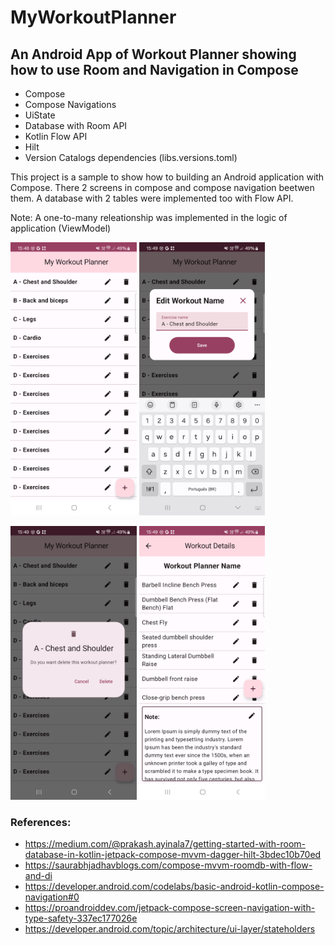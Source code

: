 # MyWorkoutPlanner
## An Android App of Workout Planner showing how to use Room and Navigation in Compose

* Compose
* Compose Navigations
* UiState
* Database with Room API
* Kotlin Flow API
* Hilt
* Version Catalogs dependencies (libs.versions.toml)

This project is a sample to show how to building an Android application with Compose. There 2 screens in compose and compose navigation beetwen them. A database
with 2 tables were implemented too with Flow API.

Note: A one-to-many releationship was implemented in the logic of application (ViewModel)

<img src="screenshots/screenshot1.png" width="40%"> <img src="screenshots/screenshot2.png" width="40%">

<img src="screenshots/screenshot3.png" width="40%"> <img src="screenshots/screenshot4.png" width="40%">

### References:
 * https://medium.com/@prakash.ayinala7/getting-started-with-room-database-in-kotlin-jetpack-compose-mvvm-dagger-hilt-3bdec10b70ed
 * https://saurabhjadhavblogs.com/compose-mvvm-roomdb-with-flow-and-di
 * https://developer.android.com/codelabs/basic-android-kotlin-compose-navigation#0
 * https://proandroiddev.com/jetpack-compose-screen-navigation-with-type-safety-337ec177026e
 * https://developer.android.com/topic/architecture/ui-layer/stateholders